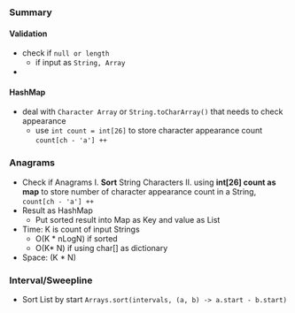 ### Summary
#### Validation
 - check if `null or length`
	 - if input as `String, Array`
 - 
#### HashMap
- deal with `Character Array` or `String.toCharArray()` that needs to check appearance
	- use `int count = int[26]` to store character appearance count `count[ch - 'a'] ++`
###  Anagrams
- Check if Anagrams
	I. **Sort** String Characters 
	II. using **int[26] count as map** to store number of character appearance count in a String, `count[ch - 'a'] ++`
- Result as HashMap
	- Put sorted result into Map as Key and value as List<String>
- Time: K is count of input Strings
	- O(K * nLogN)  if sorted
	- O(K* N) if using char[] as dictionary
- Space: (K * N)
### Interval/Sweepline
- Sort List by start `Arrays.sort(intervals, (a, b) -> a.start - b.start)`
<!--stackedit_data:
eyJoaXN0b3J5IjpbLTE0OTIyMTcyNDgsLTE4NTM1MTQ4NjQsLT
IzMzY2Mzk3NSwyOTA0NjM5NSwtMTU2MjU5Mjg3MCwtNTAwMzU4
MTE1XX0=
-->